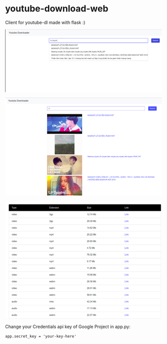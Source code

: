 # youtube-download-web

Client for youtube-dl made with flask :)

![Image](images/0.png)

![Image](images/1.png)

![Image](images/2.png)

Change your Credentials api key of Google Project in app.py:
```
app.secret_key = 'your-key-here'
```